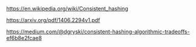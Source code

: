 https://en.wikipedia.org/wiki/Consistent_hashing

https://arxiv.org/pdf/1406.2294v1.pdf

https://medium.com/@dgryski/consistent-hashing-algorithmic-tradeoffs-ef6b8e2fcae8


